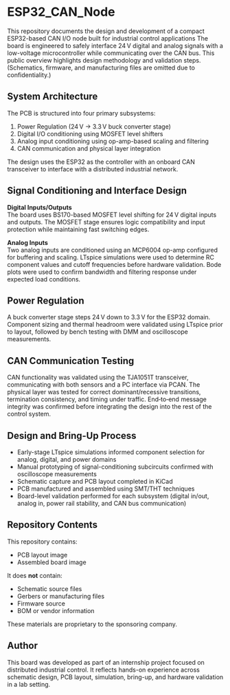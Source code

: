 # ESP32_CAN_Node
This repository documents the design and development of a compact ESP32-based CAN I/O node built for industrial control applications
The board is engineered to safely interface 24 V digital and analog signals with a low-voltage microcontroller while communicating over the CAN bus. This public overview highlights design methodology and validation steps. (Schematics, firmware, and manufacturing files are omitted due to confidentiality.)

## System Architecture

The PCB is structured into four primary subsystems:
1. Power Regulation (24 V → 3.3 V buck converter stage)
2. Digital I/O conditioning using MOSFET level shifters
3. Analog input conditioning using op-amp-based scaling and filtering
4. CAN communication and physical layer integration

The design uses the ESP32 as the controller with an onboard CAN transceiver to interface with a distributed industrial network.

## Signal Conditioning and Interface Design

**Digital Inputs/Outputs**  
The board uses BS170-based MOSFET level shifting for 24 V digital inputs and outputs. The MOSFET stage ensures logic compatibility and input protection while maintaining fast switching edges.

**Analog Inputs**  
Two analog inputs are conditioned using an MCP6004 op-amp configured for buffering and scaling. LTspice simulations were used to determine RC component values and cutoff frequencies before hardware validation. Bode plots were used to confirm bandwidth and filtering response under expected load conditions.

## Power Regulation

A buck converter stage steps 24 V down to 3.3 V for the ESP32 domain. Component sizing and thermal headroom were validated using LTspice prior to layout, followed by bench testing with DMM and oscilloscope measurements.

## CAN Communication Testing

CAN functionality was validated using the TJA1051T transceiver, communicating with both sensors and a PC interface via PCAN. The physical layer was tested for correct dominant/recessive transitions, termination consistency, and timing under traffic. End‑to‑end message integrity was confirmed before integrating the design into the rest of the control system.

## Design and Bring-Up Process

- Early-stage LTspice simulations informed component selection for analog, digital, and power domains
- Manual prototyping of signal-conditioning subcircuits confirmed with oscilloscope measurements
- Schematic capture and PCB layout completed in KiCad
- PCB manufactured and assembled using SMT/THT techniques
- Board-level validation performed for each subsystem (digital in/out, analog in, power rail stability, and CAN bus communication)

## Repository Contents

This repository contains:
- PCB layout image
- Assembled board image

It does **not** contain:
- Schematic source files
- Gerbers or manufacturing files
- Firmware source
- BOM or vendor information

These materials are proprietary to the sponsoring company.

## Author

This board was developed as part of an internship project focused on distributed industrial control. It reflects hands-on experience across schematic design, PCB layout, simulation, bring-up, and hardware validation in a lab setting.
